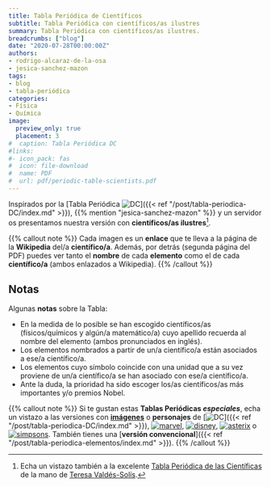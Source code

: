 ```yaml
---
title: Tabla Periódica de Científicos
subtitle: Tabla Periódica con científicos/as ilustres
summary: Tabla Periódica con científicos/as ilustres.
breadcrumbs: ["blog"]
date: "2020-07-28T00:00:00Z"
authors:
- rodrigo-alcaraz-de-la-osa
- jesica-sanchez-mazon
tags:
- blog
- tabla-periódica
categories:
- Física
- Química
image:
  preview_only: true
  placement: 3
#  caption: Tabla Periódica DC
#links:
#- icon_pack: fas
#  icon: file-download
#  name: PDF
#  url: pdf/periodic-table-scientists.pdf
---
```


Inspirados por la [Tabla Periódica <img draggable="false" class="icon" alt="DC" src="/icon/DC.svg">]({{< ref "/post/tabla-periodica-DC/index.md" >}}), {{% mention "jesica-sanchez-mazon" %}} y un servidor os presentamos nuestra versión con **científicos/as ilustres**[^1].

[^1]: Echa un vistazo también a la excelente [Tabla Periódica de las Científicas](https://naukas.com/2018/11/23/la-tabla-periodica-de-las-cientificas/) de la mano de [Teresa Valdés-Solís](https://twitter.com/tvaldessolis).

{{% callout note %}}
Cada imagen es un **enlace** que te lleva a la página de la **Wikipedia** del/a **científico/a**. Además, por detrás (segunda página del PDF) puedes ver tanto el **nombre** de cada **elemento** como el de cada **científico/a** (ambos enlazados a Wikipedia).
{{% /callout %}}

<div id="adobe-dc-view" style="width: 100vw; position: relative; left: 50%; right: 50%; margin-left: -50vw; margin-right: -50vw;"></div>
<script src="https://documentcloud.adobe.com/view-sdk/main.js"></script>
<script type="text/javascript">
	document.addEventListener("adobe_dc_view_sdk.ready", function(){ 
		var adobeDCView = new AdobeDC.View({clientId: "5b6be996ab824b0e8113830d11740fa3", divId: "adobe-dc-view"});
		adobeDCView.previewFile({
			content:{location: {url: "https://fisiquimicamente.com/pdf/periodic-table-scientists.pdf"}},
			metaData:{fileName: "periodic-table-scientists.pdf"}
		}, {embedMode: "IN_LINE"});
	});
</script>

## Notas
Algunas **notas** sobre la Tabla:

- En la medida de lo posible se han escogido científicos/as (físicos/químicos y algún/a matemático/a) cuyo apellido recuerda al nombre del elemento (ambos pronunciados en inglés).
- Los elementos nombrados a partir de un/a científico/a están asociados a ese/a científico/a.
- Los elementos cuyo símbolo coincide con una unidad que a su vez proviene de un/a científico/a se han asociado con ese/a científico/a.
- Ante la duda, la prioridad ha sido escoger los/as científicos/as más importantes y/o premios Nobel.

{{% callout note %}}
Si te gustan estas **Tablas Periódicas *especiales***, echa un vistazo a las versiones con [**imágenes**](https://clilciencias.blogspot.com/2019/10/tabla-periodica-de-los-elementos-con.html) o **personajes** de [<img draggable="false" class="icon" alt="DC" src="/icon/DC.svg">]({{< ref "/post/tabla-periodica-DC/index.md" >}}), [<img draggable="false" class="icon" alt="marvel" src="/icon/marvel.svg">](https://marvelperiodictable.blogspot.com/2020/07/1.html), [<img draggable="false" class="icon" alt="disney" src="/icon/disney.svg">](https://kitchapman.co.uk/a-disney-periodic-table/), [<img draggable="false" class="icon" alt="asterix" src="/icon/asterix.svg">](http://www.ndietrich.com/archives/950) o [<img draggable="false" class="icon" alt="simpsons" src="/icon/simpsons.svg">](http://www.ndietrich.com/archives/955). También tienes una [**versión convencional**]({{< ref "/post/tabla-periodica-elementos/index.md" >}}).
{{% /callout %}}